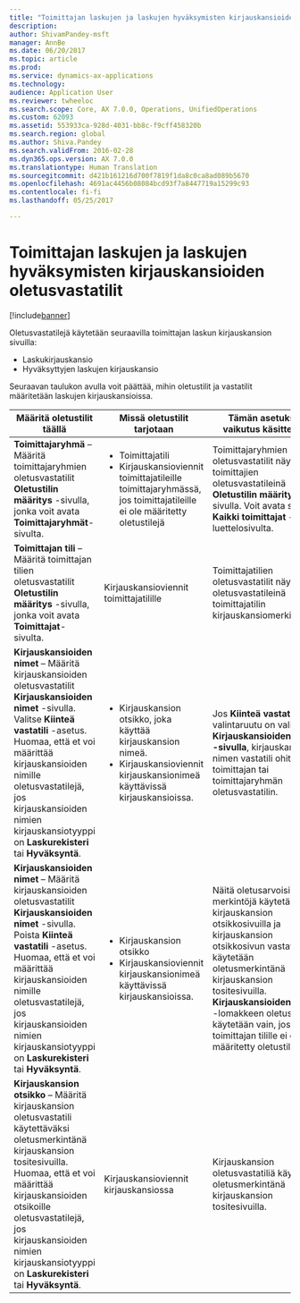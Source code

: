 ```yaml
---
title: "Toimittajan laskujen ja laskujen hyväksymisten kirjauskansioiden oletusvastatilit"
description: 
author: ShivamPandey-msft
manager: AnnBe
ms.date: 06/20/2017
ms.topic: article
ms.prod: 
ms.service: dynamics-ax-applications
ms.technology: 
audience: Application User
ms.reviewer: twheeloc
ms.search.scope: Core, AX 7.0.0, Operations, UnifiedOperations
ms.custom: 62093
ms.assetid: 553933ca-928d-4031-bb8c-f9cff458320b
ms.search.region: global
ms.author: Shiva.Pandey
ms.search.validFrom: 2016-02-28
ms.dyn365.ops.version: AX 7.0.0
ms.translationtype: Human Translation
ms.sourcegitcommit: d421b161216d700f7819f1da8c0ca8ad089b5670
ms.openlocfilehash: 4691ac4456b08084bcd93f7a8447719a15299c93
ms.contentlocale: fi-fi
ms.lasthandoff: 05/25/2017

---
```


# <a name="default-offset-accounts-for-vendor-invoice-journals-and-invoice-approval-journals"></a>Toimittajan laskujen ja laskujen hyväksymisten kirjauskansioiden oletusvastatilit

[!include[banner](../includes/banner.md)]




Oletusvastatilejä käytetään seuraavilla toimittajan laskun kirjauskansion sivuilla:

-   Laskukirjauskansio
-   Hyväksyttyjen laskujen kirjauskansio

Seuraavan taulukon avulla voit päättää, mihin oletustilit ja vastatilit määritetään laskujen kirjauskansioissa.

<table>
<colgroup>
<col width="25%" />
<col width="25%" />
<col width="25%" />
<col width="25%" />
</colgroup>
<thead>
<tr class="header">
<th>Määritä oletustilit täällä</th>
<th>Missä oletustilit tarjotaan</th>
<th>Tämän asetuksen vaikutus käsittelyyn</th>
<th>Milloin asetusta tulisi käyttää</th>
</tr>
</thead>
<tbody>
<tr class="odd">
<td><strong>Toimittajaryhmä</strong> – Määritä toimittajaryhmien oletusvastatilit <strong>Oletustilin määritys</strong> -sivulla, jonka voit avata <strong>Toimittajaryhmät</strong>-sivulta.</td>
<td><ul>
<li>Toimittajatili</li>
<li>Kirjauskansioviennit toimittajatileille toimittajaryhmässä, jos toimittajatileille ei ole määritetty oletustilejä</li>
</ul></td>
<td>Toimittajaryhmien oletusvastatilit näytetään toimittajien oletusvastatileinä <strong>Oletustilin määritys</strong> -sivulla. Voit avata sivun <strong>Kaikki toimittajat</strong> -luettelosivulta.</td>
<td>Käytä tätä vaihtoehtoa, jos yleensä maksat samantyyppisistä asioista samoille toimittajaryhmille ajan kuluessa.</td>
</tr>
<tr class="even">
<td><strong>Toimittajan tili</strong> – Määritä toimittajan tilien oletusvastatilit <strong>Oletustilin määritys</strong> -sivulla, jonka voit avata <strong>Toimittajat</strong>-sivulta.</td>
<td>Kirjauskansioviennit toimittajatilille</td>
<td>Toimittajatilien oletusvastatilit näytetään oletusvastatileinä toimittajatilin kirjauskansiomerkinnöille.</td>
<td>Käytä tätä vaihtoehtoa, jos yleensä maksat samantyyppisistä asioista samoille toimittajille ajan kuluessa.</td>
</tr>
<tr class="odd">
<td><strong>Kirjauskansioiden nimet</strong> – Määritä kirjauskansioiden oletusvastatilit <strong>Kirjauskansioiden nimet</strong> -sivulla. Valitse <strong>Kiinteä vastatili</strong> -asetus. Huomaa, että et voi määrittää kirjauskansioiden nimille oletusvastatilejä, jos kirjauskansioiden nimien kirjauskansiotyyppi on <strong>Laskurekisteri</strong> tai <strong>Hyväksyntä</strong>.</td>
<td><ul>
<li>Kirjauskansion otsikko, joka käyttää kirjauskansion nimeä.</li>
<li>Kirjauskansioviennit kirjauskansionimeä käyttävissä kirjauskansioissa.</li>
</ul></td>
<td>Jos <strong>Kiinteä vastatili</strong> -valintaruutu on valittuna <strong>Kirjauskansioiden nimet -sivulla</strong>, kirjauskansion nimen vastatili ohittaa toimittajan tai toimittajaryhmän oletusvastatilin.</td>
<td>Käytä tätä vaihtoehtoa kirjauskansioiden määrittämiseen tietyille kuluille tai kustannuksille, jotka veloitetaan tietyiltä tileiltä siitä riippumatta, kuka toimittaja on tai mihin toimittajaryhmään toimittaja kuuluu.</td>
</tr>
<tr class="even">
<td><strong>Kirjauskansioiden nimet</strong> – Määritä kirjauskansioiden oletusvastatilit <strong>Kirjauskansioiden nimet</strong> -sivulla. Poista <strong>Kiinteä vastatili</strong> -asetus. Huomaa, että et voi määrittää kirjauskansioiden nimille oletusvastatilejä, jos kirjauskansioiden nimien kirjauskansiotyyppi on <strong>Laskurekisteri</strong> tai <strong>Hyväksyntä</strong>.</td>
<td><ul>
<li>Kirjauskansion otsikko</li>
<li>Kirjauskansioviennit kirjauskansionimeä käyttävissä kirjauskansioissa.</li>
</ul></td>
<td>Näitä oletusarvoisia merkintöjä käytetään kirjauskansion otsikkosivuilla ja kirjauskansion otsikkosivun vastatiliä käytetään oletusmerkintänä kirjauskansion tositesivuilla. <strong>Kirjauskansioiden nimet</strong> -lomakkeen oletustilejä käytetään vain, jos toimittajan tilille ei ole määritetty oletustilejä.</td>
<td>Tätä vaihtoehtoa käyttämällä voidaan määrittää käytettävät oletustilit, kun toimittajan oletusvastatiliä ei ole määritetty.</td>
</tr>
<tr class="odd">
<td><strong>Kirjauskansion otsikko</strong> – Määritä kirjauskansion oletusvastatili käytettäväksi oletusmerkintänä kirjauskansion tositesivuilla. Huomaa, että et voi määrittää kirjauskansioiden otsikoille oletusvastatilejä, jos kirjauskansioiden nimien kirjauskansiotyyppi on <strong>Laskurekisteri</strong> tai <strong>Hyväksyntä</strong>.</td>
<td>Kirjauskansioviennit kirjauskansiossa</td>
<td>Kirjauskansion oletusvastatiliä käytetään oletusmerkintänä kirjauskansion tositesivuilla.</td>
<td>Tämän vaihtoehdon avulla voit nopeuttaa tietojen kirjaamista, jos useimmilla kirjauskansion kirjauksilla on sama vastatili.</td>
</tr>
</tbody>
</table>






